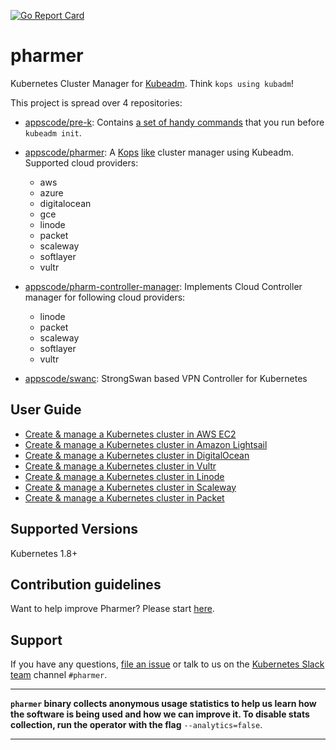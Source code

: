 [![Go Report Card](https://goreportcard.com/badge/github.com/pharmer/pharmer)](https://goreportcard.com/report/github.com/pharmer/pharmer)

# pharmer
Kubernetes Cluster Manager for [Kubeadm](https://github.com/kubernetes/kubeadm). Think `kops using kubadm`!

This project is spread over 4 repositories:

- [appscode/pre-k](https://github.com/appscode/pre-k): Contains [a set of handy commands](https://github.com/appscode/pre-k/blob/master/docs/reference/pre-k.md) that you run before `kubeadm init`.

- [appscode/pharmer](https://github.com/pharmer/pharmer): A [Kops](https://github.com/kubernetes/kops) [like](https://github.com/pharmer/pharmer/blob/master/docs/reference/pharmer.md) cluster manager using Kubeadm. Supported cloud providers:
  - aws
  - azure
  - digitalocean
  - gce
  - linode
  - packet
  - scaleway
  - softlayer
  - vultr

- [appscode/pharm-controller-manager](https://github.com/appscode/pharm-controller-manager): Implements Cloud Controller manager for following cloud providers:
  - linode
  - packet
  - scaleway
  - softlayer
  - vultr

- [appscode/swanc](https://github.com/appscode/swanc): StrongSwan based VPN Controller for Kubernetes

## User Guide
 - [Create & manage a Kubernetes cluster in AWS EC2](/docs/cloud/aws/README.md)
 - [Create & manage a Kubernetes cluster in Amazon Lightsail](/docs/cloud/lightsail/README.md)
 - [Create & manage a Kubernetes cluster in DigitalOcean](/docs/cloud/digitalocean/README.md)
 - [Create & manage a Kubernetes cluster in Vultr](/docs/cloud/vultr/README.md)
 - [Create & manage a Kubernetes cluster in Linode](/docs/cloud/linode/README.md)
 - [Create & manage a Kubernetes cluster in Scaleway](/docs/cloud/scaleway/README.md)
 - [Create & manage a Kubernetes cluster in Packet](/docs/cloud/packet/README.md)

## Supported Versions
Kubernetes 1.8+

## Contribution guidelines
Want to help improve Pharmer? Please start [here](/CONTRIBUTING.md).

## Support
If you have any questions, [file an issue](https://github.com/pharmer/pharmer/issues/new) or talk to us on the [Kubernetes Slack team](http://slack.kubernetes.io/) channel `#pharmer`.

---

**`pharmer` binary collects anonymous usage statistics to help us learn how the software is being used and how we can improve it.
To disable stats collection, run the operator with the flag** `--analytics=false`.

---
